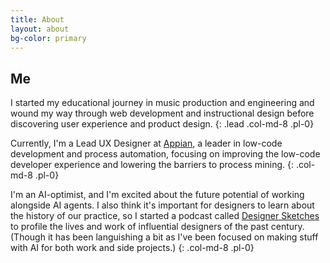 ```yaml
---
title: About
layout: about
bg-color: primary
---
```


## Me
I started my educational journey in music production and engineering and wound my way through web development and instructional design before discovering user experience and product design.
{: .lead .col-md-8 .pl-0}

Currently, I'm a Lead UX Designer at [Appian](https://appian.com/), a leader in low-code development and process automation, focusing on improving the low-code developer experience and lowering the barriers to process mining.
{: .col-md-8 .pl-0}

I'm an AI-optimist, and I'm excited about the future potential of working alongside AI agents. I also think it's important for designers to learn about the history of our practice, so I started a podcast called [Designer Sketches](https://designersketches.substack.com/) to profile the lives and work of influential designers of the past century. (Though it has been languishing a bit as I've been focused on making stuff with AI for both work and side projects.)
{: .col-md-8 .pl-0}